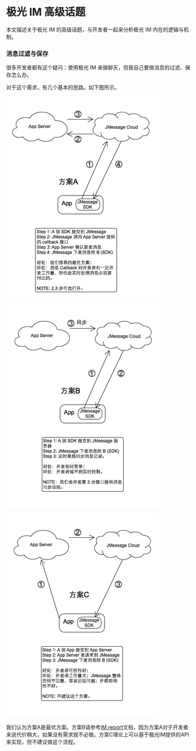 # 极光 IM 高级话题

本文描述关于极光 IM 的高级话题，与开发者一起来分析极光 IM 内在的逻辑与机制。

### 消息过滤与保存

很多开发者都有这个疑问：使用极光 IM 来做聊天，但我自己要做消息的过滤、保存怎么办。

对于这个需求，有几个基本的思路。如下图所示。

![messages_to_appserver_A](image/A.png)

![messages_to_appserver_B](image/B.png)

![messages_to_appserver_C](image/C.png)

我们认为方案A是最优方案。方案B请参考[IM report](../server/rest_api_im_report/)文档，因为方案A对于开发者来说代价稍大，如果没有需求就不必做。方案C理论上可以基于极光IM提供的API来实现，但不建议做这个流程。


